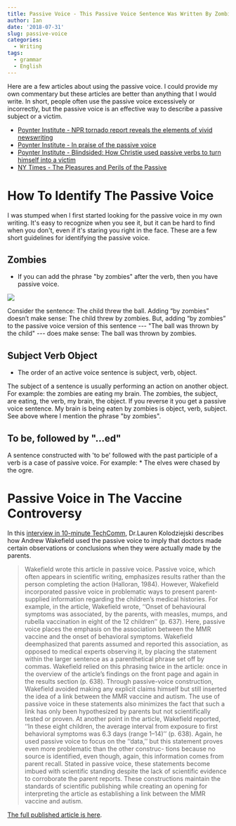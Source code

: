 ```yaml
---
title: Passive Voice - This Passive Voice Sentence Was Written By Zombies
author: Ian
date: '2018-07-31'
slug: passive-voice
categories:
  - Writing
tags:
  - grammar
  - English
---
```


Here are a few articles about using the passive voice. I could provide my own commentary but these articles are better than anything that I would write. In short, people often use the passive voice excessively or incorrectly, but the passive voice is an effective way to describe a passive subject or a victim.

* [Poynter Institute - NPR tornado report reveals the elements of vivid newswriting](https://www.poynter.org/news/npr-tornado-report-reveals-elements-vivid-newswriting)
* [Poynter Institute - In praise of the passive voice](https://www.poynter.org/news/praise-passive-voice)
* [Poynter Institute - Blindsided: How Christie used passive verbs to turn himself into a victim](https://www.poynter.org/news/blindsided-how-christie-used-passive-verbs-turn-himself-victim)
* [NY Times - The Pleasures and Perils of the Passive](http://opinionator.blogs.nytimes.com/2012/04/30/the-pleasures-and-perils-of-the-passive/)

# How To Identify The Passive Voice


I was stumped when I first started looking for the passive voice in my own writing. It's easy to recognize when you see it, but it can be hard to find when you don't, even if it's staring you right in the face. These are a few short guidelines for identifying the passive voice.

## Zombies

* If you can add the phrase "by zombies" after the verb, then you have passive voice.

![](/img/passiveVoice.png)


Consider the sentence: The child threw the ball. Adding “by zombies” doesn’t make sense: The child threw by zombies. But, adding “by zombies” to the passive voice version of this sentence --- "The ball was thrown by the child" --- does make sense: The ball was thrown by zombies.


## Subject Verb Object

* The order of an active voice sentence is subject, verb, object.

The subject of a sentence is usually performing an action on another object. For example: the zombies are eating my brain. The zombies, the subject, are eating, the verb, my brain, the object. If you reverse it you get a passive voice sentence. My brain is being eaten by zombies is object, verb, subject. See above where I mention the phrase "by zombies".


## To be, followed by "...ed"

A sentence constructed with 'to be' followed with the past participle of a verb is a case of passive voice. For example:
    * The elves were chased by the ogre.


# Passive Voice in The Vaccine Controversy

In this [interview in 10-minute TechComm](https://www.stitcher.com/podcast/uah-technical-writing/10minute-tech-comm/e/52070939), Dr.Lauren Kolodziejski describes how Andrew Wakefield used the passive voice to imply that doctors made certain observations or conclusions when they were actually made by the parents.

> Wakefield wrote this article in passive voice. Passive voice, which often appears in scientific writing, emphasizes results rather than the person completing the action (Halloran, 1984). However, Wakefield incorporated passive voice in problematic ways to present parent-supplied information regarding the children’s medical histories. For example, in the article, Wakefield wrote, ‘‘Onset of behavioural symptoms was associated, by the parents, with measles, mumps, and rubella vaccination in eight of the 12 children’’ (p. 637). Here, passive voice places the emphasis on the association between the MMR vaccine and the onset of behavioral symptoms. Wakefield deemphasized that parents assumed and reported this association, as opposed to medical experts observing it, by placing the statement within the larger sentence as a parenthetical phrase set off by commas. Wakefield relied on this phrasing twice in the article: once in the overview of the article’s findings on the front page and again in the results section (p. 638). Through passive-voice construction, Wakefield avoided making any explicit claims himself but still inserted the idea of a link between the MMR vaccine and autism. The use of passive voice in these statements also minimizes the fact that such a link has only been hypothesized by parents but not scientifically tested or proven. At another point in the article, Wakefield reported, ‘‘In these eight children, the average interval from exposure to first behavioral symptoms was 6.3 days (range 1–14)’’ (p. 638). Again, he used passive voice to focus on the ‘‘data,’’ but this statement proves even more problematic than the other construc- tions because no source is identified, even though, again, this information comes from parent recall. Stated in passive voice, these statements become imbued with scientific standing despite the lack of scientific evidence to corroborate the parent reports. These constructions maintain the standards of scientific publishing while creating an opening for interpreting the article as establishing a link between the MMR vaccine and autism.

[The full published article is here](https://www.tandfonline.com/doi/abs/10.1080/10572252.2013.816487).
